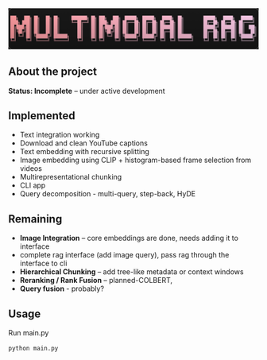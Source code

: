 <div align="center">
<img src="images/title.png">
</div>

## About the project

**Status: Incomplete** – under active development

## Implemented 

- Text integration working
- Download and clean YouTube captions
- Text embedding with recursive splitting
- Image embedding using CLIP + histogram-based frame selection from videos
- Multirepresentational chunking
- CLI app
- Query decomposition - multi-query, step-back, HyDE

## Remaining 
- **Image Integration** –  core embeddings are done, needs adding it to interface
- complete rag interface (add image query), pass rag through the interface to cli
- **Hierarchical Chunking** –  add tree-like metadata or context windows  
- **Reranking / Rank Fusion** – planned-COLBERT,  
- **Query fusion** - probably?

## Usage

Run main.py
```
python main.py
```